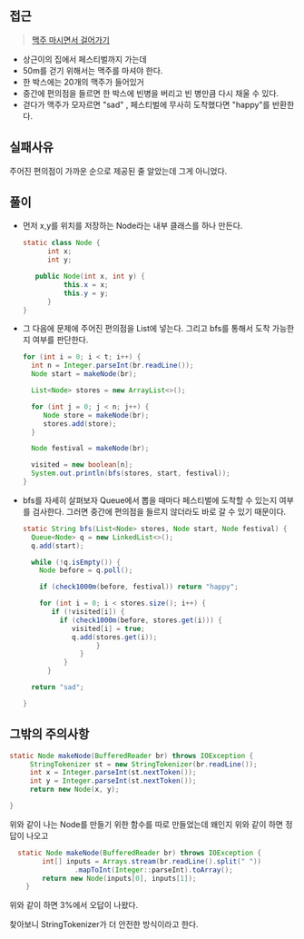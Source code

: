 ## 접근
><a href="https://www.acmicpc.net/problem/9205"> 맥주 마시면서 걸어가기 </a>
- 상근이의 집에서 페스티벌까지 가는데
- 50m를 걷기 위해서는 맥주를 마셔야 한다.
- 한 박스에는 20개의 맥주가 들어있거
- 중간에 편의점을 들르면 한 박스에 빈병을 버리고 빈 병만큼 다시 채울 수 있다.
- 걷다가 맥주가 모자르면 "sad" , 페스티벌에 무사히 도착했다면 "happy"를 반환한다.

## 실패사유
주어진 편의점이 가까운 순으로 제공된 줄 알았는데
그게 아니었다.

## 풀이
- 먼저 x,y를 위치를 저장하는 Node라는 내부 클래스를 하나 만든다.
  ```java
  static class Node {
        int x;
        int y;

     public Node(int x, int y) {
            this.x = x;
            this.y = y;
        }
  }
  ```
- 그 다음에 문제에 주어진 편의점을 List<Node>에 넣는다. 그리고 bfs를 통해서 도착 가능한지 여부를 판단한다.
  ```java
  for (int i = 0; i < t; i++) {
    int n = Integer.parseInt(br.readLine());
    Node start = makeNode(br);

    List<Node> stores = new ArrayList<>();

    for (int j = 0; j < n; j++) {
       Node store = makeNode(br);
       stores.add(store);
    }

    Node festival = makeNode(br);

    visited = new boolean[n];
    System.out.println(bfs(stores, start, festival));
  }
  ```
- bfs를 자세히 살펴보자
  Queue에서 뽑을 때마다 페스티벌에 도착할 수 있는지 여부를 검사한다.
  그러면 중간에 편의점을 들르지 않더라도 바로 갈 수 있기 때문이다.
  ```java
  static String bfs(List<Node> stores, Node start, Node festival) {
    Queue<Node> q = new LinkedList<>();
    q.add(start);

    while (!q.isEmpty()) {
      Node before = q.poll();

      if (check1000m(before, festival)) return "happy";

      for (int i = 0; i < stores.size(); i++) {
         if (!visited[i]) {
           if (check1000m(before, stores.get(i))) {
              visited[i] = true;
              q.add(stores.get(i));
                    }
                }
            }
        }

    return "sad";

  }
  ```
## 그밖의 주의사항
```java
static Node makeNode(BufferedReader br) throws IOException {
     StringTokenizer st = new StringTokenizer(br.readLine());
     int x = Integer.parseInt(st.nextToken());
     int y = Integer.parseInt(st.nextToken());
     return new Node(x, y);

}
```
위와 같이 나는 Node를 만들기 위한 함수를 따로 만들었는데
왜인지 위와 같이 하면 정답이 나오고
```java
  static Node makeNode(BufferedReader br) throws IOException {
        int[] inputs = Arrays.stream(br.readLine().split(" "))
                .mapToInt(Integer::parseInt).toArray();
        return new Node(inputs[0], inputs[1]);
    }
```
위와 같이 하면 3%에서 오답이 나왔다.

찾아보니 StringTokenizer가 더 안전한 방식이라고 한다. 
  
  
